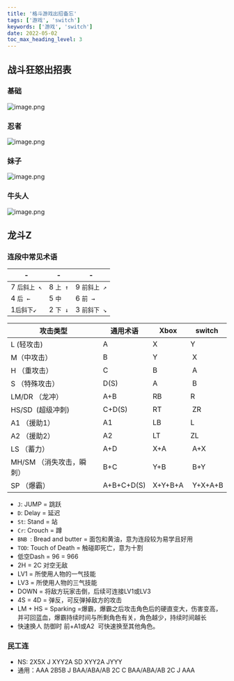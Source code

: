 ```yaml
---
title: '格斗游戏出招备忘'
tags: ['游戏', 'switch']
keywords: ['游戏', 'switch']
date: 2022-05-02
toc_max_heading_level: 3
---
```


## 战斗狂怒出招表

### 基础
![image.png](https://s2.loli.net/2022/06/25/izZoYmBNy5I4HE9.png)

### 忍者
![image.png](https://s2.loli.net/2022/06/25/onVUkwCG1lSXtdI.png)

### 妹子
![image.png](https://s2.loli.net/2022/06/25/YF71tBbsS9qZHkc.png)

### 牛头人
![image.png](https://s2.loli.net/2022/06/25/hK8Ume2bAvqE1GW.png)

## 龙斗Z
### 连段中常见术语
| -            | -        | -            |
| ------------ | -------- | ------------ |
| 7 `后斜上 ↖` | 8 `上 ↑` | 9 `前斜上 ↗` |
| 4 `后 ←`     | 5 `中`   | 6 `前 →`     |
| 1`后斜下↙`   | 2 `下 ↓` | 3 `前斜下 ↘` |

| 攻击类型       | 通用术语       | Xbox | switch |
| ---------- | ------------------ | ------ | ---- |
| L (轻攻击) | A | X      | Y    |
| M（中攻击）| B | Y | X |
| H （重攻击）| C | B | A |
| S （特殊攻击）| D(S) | A | B |
| LM/DR （龙冲）| A+B | RB |R |
| HS/SD  (超级冲刺) | C+D(S) | RT | ZR |
| A1 （援助1）| A1 | LB | L |
| A2 （援助2）| A2 | LT | ZL |
| LS （蓄力）| A+D | X+A | A+X |
| MH/SM （消失攻击，瞬刺）| B+C | Y+B | B+Y |
| SP （爆霸）| A+B+C+D(S) | X+Y+B+A | Y+X+A+B |

- `J`: JUMP = 跳跃
- `D`: Delay = 延迟
- `St`: Stand = 站
- `Cr`: Crouch = 蹲
- `BNB `: Bread and butter = 面包和黄油，意为连段较为易学且好用
- `TOD`: Touch of Death = 触碰即死亡，意为十割
- 低空Dash = 96 = 966
- 2H = 2C 对空无敌
- LV1 = 所使用人物的一气技能 
- LV3 = 所使用人物的三气技能 
- DOWN = 将敌方玩家击倒，后续可连接LV1或LV3
- 4S = 4D = 弹反，可反弹掉敌方的攻击
- LM + HS = Sparking =爆霸，爆霸之后攻击角色后的硬直变大，伤害变高，并可回蓝血，爆霸持续时间与所剩角色有关，角色越少，持续时间越长
- 快速换人 防御时 前+A1或A2  可快速换至其他角色。

### 民工连
- NS: 2X5X J XYY2A SD XYY2A JYYY
- 通用：AAA 2B5B J BAA/ABA/AB 2C C BAA/ABA/AB 2C J AAA